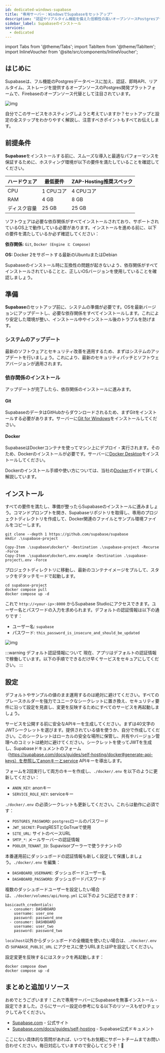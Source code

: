```yaml
---
id: dedicated-windows-supabase
title: "専用サーバー：WindowsでSupabaseをセットアップ"
description: "認証やリアルタイム機能を備えた信頼性の高いオープンソースPostgresプラットフォーム、Supabaseのセットアップと設定方法を解説 → 今すぐチェック"
sidebar_label: Supabaseのインストール
services:
  - dedicated
---
```


import Tabs from '@theme/Tabs';
import TabItem from '@theme/TabItem';
import InlineVoucher from '@site/src/components/InlineVoucher';

## はじめに

Supabaseは、フル機能のPostgresデータベースに加え、認証、即時API、リアルタイム、ストレージを提供するオープンソースのPostgres開発プラットフォームで、Firebaseのオープンソース代替として注目されています。

![img](https://screensaver01.zap-hosting.com/index.php/s/gE9NRSMr22oZaCx/preview)

自分でこのサービスをホスティングしようと考えていますか？セットアップと設定の全ステップをわかりやすく解説し、注意すべきポイントもすべてお伝えします。

<InlineVoucher />



## 前提条件

**Supabase**をインストールする前に、スムーズな導入と最適なパフォーマンスを保証するために、ホスティング環境が以下の要件を満たしていることを確認してください。

| ハードウェア   | 最低要件     | ZAP-Hosting推奨スペック |
| ---------- | ----------- | -------------------------- |
| CPU        | 1 CPUコア | 4 CPUコア                |
| RAM        | 4 GB        | 8 GB                       |
| ディスク容量 | 25 GB       | 25 GB                      |

ソフトウェアは必要な依存関係がすべてインストールされており、サポートされているOS上で動作している必要があります。インストールを進める前に、以下の要件を満たしているか必ず確認してください：

**依存関係:** `Git`, `Docker (Engine と Compose)` 

**OS:** Docker 2をサポートする最新のUbuntuまたはDebian

Supabaseのインストール時に互換性の問題が起きないよう、依存関係がすべてインストールされていることと、正しいOSバージョンを使用していることを確認しましょう。



## 準備

**Supabase**のセットアップ前に、システムの準備が必要です。OSを最新バージョンにアップデートし、必要な依存関係をすべてインストールします。これにより安定した環境が整い、インストール中やインストール後のトラブルを防げます。


### システムのアップデート
最新のソフトウェアとセキュリティ改善を適用するため、まずはシステムのアップデートを行いましょう。これにより、最新のセキュリティパッチとソフトウェアバージョンが適用されます。

### 依存関係のインストール
アップデートが完了したら、依存関係のインストールに進みます。

#### Git
SupabaseのデータはGitHubからダウンロードされるため、まずGitをインストールする必要があります。サーバーに[Git for Windows](https://git-scm.com/downloads/win)をインストールしてください。
#### Docker

SupabaseはDockerコンテナを使ってマシン上にデプロイ・実行されます。そのため、Dockerのインストールが必要です。サーバーに[Docker Desktop](https://docs.docker.com/desktop/setup/install/windows-install/)をインストールしてください。

Dockerのインストール手順や使い方については、当社の[Docker](dedicated-windows-docker.md)ガイドで詳しく解説しています。


## インストール
すべての要件を満たし、準備が整ったらSupabaseのインストールに進みましょう。コマンドプロンプトを開き、Supabaseリポジトリを取得し、専用のプロジェクトディレクトリを作成して、Docker関連のファイルとサンプル環境ファイルをコピーします。

```
git clone --depth 1 https://github.com/supabase/supabase
mkdir .\supabase-project

Copy-Item .\supabase\docker\* -Destination .\supabase-project -Recurse -Force
Copy-Item .\supabase\docker\.env.example -Destination .\supabase-project\.env -Force
```

プロジェクトディレクトリに移動し、最新のコンテナイメージをプルして、スタックをデタッチモードで起動します。
```
cd supabase-project
docker compose pull
docker compose up -d
```

これで `http://<your-ip>:8000` からSupabase Studioにアクセスできます。ユーザー名とパスワードの入力を求められます。デフォルトの認証情報は以下の通りです：

- ユーザー名: `supabase`
- パスワード: `this_password_is_insecure_and_should_be_updated`

![img](https://screensaver01.zap-hosting.com/index.php/s/oBpk2K3S46gETHf/preview)

:::warning デフォルト認証情報について
現在、アプリはデフォルトの認証情報で稼働しています。以下の手順でできるだけ早くサービスをセキュアにしてください。
:::



## 設定
デフォルトやサンプルの値のまま運用するのは絶対に避けてください。すべてのプレースホルダーを強力でユニークなシークレットに置き換え、セキュリティ要件に沿って設定を見直し、変更を反映するためにすべてのサービスを再起動しましょう。

サービスを公開する前に安全なAPIキーを生成してください。まずは40文字のJWTシークレットを選びます。提供されている値を使うか、自分で作成してください。このシークレットはローカルの安全な場所に保管し、共有やバージョン管理へのコミットは絶対に避けてください。シークレットを使ってJWTを生成し、Supabaseドキュメントのフォーム（https://supabase.com/docs/guides/self-hosting/docker#generate-api-keys）を参照してanonキーとservice APIキーを導出します。

フォームを2回実行して両方のキーを作成し、`./docker/.env` を以下のように更新してください：

- `ANON_KEY`: anonキー
- `SERVICE_ROLE_KEY`: serviceキー

`./docker/.env` の必須シークレットも更新してください。これらは動作に必須です：

- `POSTGRES_PASSWORD`: `postgres`ロールのパスワード
- `JWT_SECRET`: PostgRESTとGoTrueで使用
- `SITE_URL`: サイトのベースURL
- `SMTP_*`: メールサーバーの認証情報
- `POOLER_TENANT_ID`: Supavisorプーラーで使うテナントID

本番運用前にダッシュボードの認証情報も新しく設定して保護しましょう。`./docker/.env` を編集：

- `DASHBOARD_USERNAME`: ダッシュボードユーザー名
- `DASHBOARD_PASSWORD`: ダッシュボードパスワード

複数のダッシュボードユーザーを設定したい場合は、`./docker/volumes/api/kong.yml` に以下のように記述できます：

```
basicauth_credentials:
  - consumer: DASHBOARD
    username: user_one
    password: password_one
  - consumer: DASHBOARD
    username: user_two
    password: password_two
```

`localhost`以外からダッシュボードの全機能を使いたい場合は、`./docker/.env` の `SUPABASE_PUBLIC_URL` にアクセスに使うURLまたはIPを設定してください。

設定変更を反映するにはスタックを再起動します：

```
docker compose down
docker compose up -d
```




## まとめと追加リソース

おめでとうございます！これで専用サーバーにSupabaseを無事インストール・設定できました。さらにサーバー設定の参考になる以下のリソースもぜひチェックしてみてください。

- [Supabase.com](https://Supabase.com/) - 公式サイト
- [Supabase.com/docs/guides/self-hosting](https://supabase.com/docs/guides/self-hosting) - Supabase公式ドキュメント

ここにない具体的な質問があれば、いつでもお気軽にサポートチームまでお問い合わせください。毎日対応していますので安心してどうぞ！🙂



<InlineVoucher />